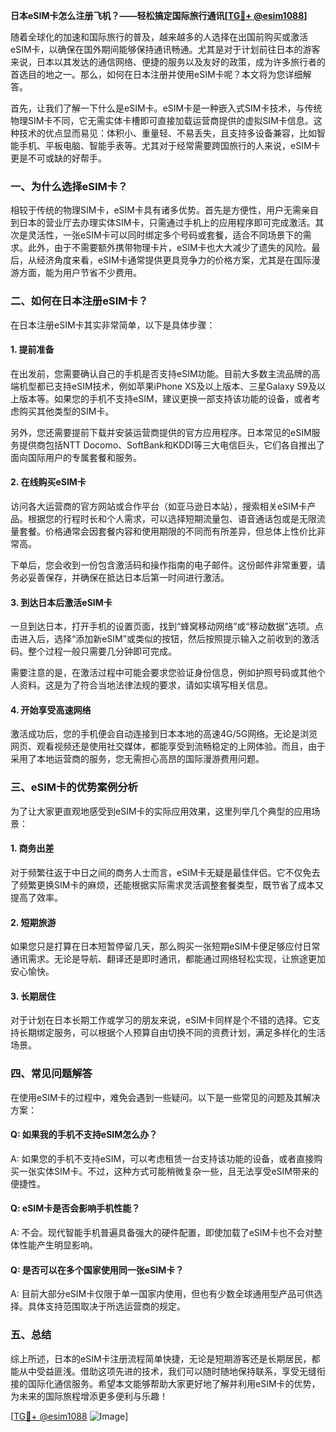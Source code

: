 **日本eSIM卡怎么注册飞机？——轻松搞定国际旅行通讯[[TG💪+ @esim1088](https://t.me/s/esim1088)]**

随着全球化的加速和国际旅行的普及，越来越多的人选择在出国前购买或激活eSIM卡，以确保在国外期间能够保持通讯畅通。尤其是对于计划前往日本的游客来说，日本以其发达的通信网络、便捷的服务以及友好的政策，成为许多旅行者的首选目的地之一。那么，如何在日本注册并使用eSIM卡呢？本文将为您详细解答。

首先，让我们了解一下什么是eSIM卡。eSIM卡是一种嵌入式SIM卡技术，与传统物理SIM卡不同，它无需实体卡槽即可直接加载运营商提供的虚拟SIM卡信息。这种技术的优点显而易见：体积小、重量轻、不易丢失，且支持多设备兼容，比如智能手机、平板电脑、智能手表等。尤其对于经常需要跨国旅行的人来说，eSIM卡更是不可或缺的好帮手。

### **一、为什么选择eSIM卡？**
相较于传统的物理SIM卡，eSIM卡具有诸多优势。首先是方便性，用户无需亲自到日本的营业厅去办理实体SIM卡，只需通过手机上的应用程序即可完成激活。其次是灵活性，一张eSIM卡可以同时绑定多个号码或套餐，适合不同场景下的需求。此外，由于不需要额外携带物理卡片，eSIM卡也大大减少了遗失的风险。最后，从经济角度来看，eSIM卡通常提供更具竞争力的价格方案，尤其是在国际漫游方面，能为用户节省不少费用。

### **二、如何在日本注册eSIM卡？**
在日本注册eSIM卡其实非常简单，以下是具体步骤：

#### **1. 提前准备**
在出发前，您需要确认自己的手机是否支持eSIM功能。目前大多数主流品牌的高端机型都已支持eSIM技术，例如苹果iPhone XS及以上版本、三星Galaxy S9及以上版本等。如果您的手机不支持eSIM，建议更换一部支持该功能的设备，或者考虑购买其他类型的SIM卡。

另外，您还需要提前下载并安装运营商提供的官方应用程序。日本常见的eSIM服务提供商包括NTT Docomo、SoftBank和KDDI等三大电信巨头，它们各自推出了面向国际用户的专属套餐和服务。

#### **2. 在线购买eSIM卡**
访问各大运营商的官方网站或合作平台（如亚马逊日本站），搜索相关eSIM卡产品。根据您的行程时长和个人需求，可以选择短期流量包、语音通话包或是无限流量套餐。价格通常会因套餐内容和使用期限的不同而有所差异，但总体上性价比非常高。

下单后，您会收到一份包含激活码和操作指南的电子邮件。这份邮件非常重要，请务必妥善保存，并确保在抵达日本后第一时间进行激活。

#### **3. 到达日本后激活eSIM卡**
一旦到达日本，打开手机的设置页面，找到“蜂窝移动网络”或“移动数据”选项。点击进入后，选择“添加新eSIM”或类似的按钮，然后按照提示输入之前收到的激活码。整个过程一般只需要几分钟即可完成。

需要注意的是，在激活过程中可能会要求您验证身份信息，例如护照号码或其他个人资料。这是为了符合当地法律法规的要求，请如实填写相关信息。

#### **4. 开始享受高速网络**
激活成功后，您的手机便会自动连接到日本本地的高速4G/5G网络。无论是浏览网页、观看视频还是使用社交媒体，都能享受到流畅稳定的上网体验。而且，由于采用了本地运营商的服务，您无需担心高昂的国际漫游费用问题。

### **三、eSIM卡的优势案例分析**
为了让大家更直观地感受到eSIM卡的实际应用效果，这里列举几个典型的应用场景：

#### **1. 商务出差**
对于频繁往返于中日之间的商务人士而言，eSIM卡无疑是最佳伴侣。它不仅免去了频繁更换SIM卡的麻烦，还能根据实际需求灵活调整套餐类型，既节省了成本又提高了效率。

#### **2. 短期旅游**
如果您只是打算在日本短暂停留几天，那么购买一张短期eSIM卡便足够应付日常通讯需求。无论是导航、翻译还是即时通讯，都能通过网络轻松实现，让旅途更加安心愉快。

#### **3. 长期居住**
对于计划在日本长期工作或学习的朋友来说，eSIM卡同样是个不错的选择。它支持长期绑定服务，可以根据个人预算自由切换不同的资费计划，满足多样化的生活场景。

### **四、常见问题解答**
在使用eSIM卡的过程中，难免会遇到一些疑问。以下是一些常见的问题及其解决方案：

#### **Q: 如果我的手机不支持eSIM怎么办？**
A: 如果您的手机不支持eSIM，可以考虑租赁一台支持该功能的设备，或者直接购买一张实体SIM卡。不过，这种方式可能稍微复杂一些，且无法享受eSIM带来的便捷性。

#### **Q: eSIM卡是否会影响手机性能？**
A: 不会。现代智能手机普遍具备强大的硬件配置，即使加载了eSIM卡也不会对整体性能产生明显影响。

#### **Q: 是否可以在多个国家使用同一张eSIM卡？**
A: 目前大部分eSIM卡仅限于单一国家内使用，但也有少数全球通用型产品可供选择。具体支持范围取决于所选运营商的规定。

### **五、总结**
综上所述，日本的eSIM卡注册流程简单快捷，无论是短期游客还是长期居民，都能从中受益匪浅。借助这项先进的技术，我们可以随时随地保持联系，享受无缝衔接的国际化通信服务。希望本文能够帮助大家更好地了解并利用eSIM卡的优势，为未来的国际旅程增添更多便利与乐趣！

[[TG💪+ @esim1088](https://t.me/s/esim1088) ![Image](https://i.postimg.cc/4NQfJmqS/Snipaste-2025-05-13-00-14-12.png)]
